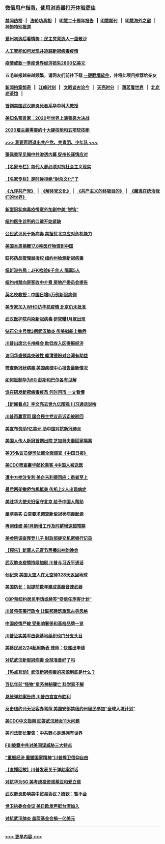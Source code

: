 ### [微信用户指南，使用浏览器打开体验更佳](https://github.com/gfw-breaker/banned-news1/blob/master/indexes/wechat-guide.md?t=0)
#### [禁闻热榜](热点新闻.md?t=0)  &nbsp;&nbsp;|&nbsp;&nbsp; [法轮功真相](https://github.com/gfw-breaker/truth/blob/master/README.md?t=0) &nbsp;&nbsp;|&nbsp;&nbsp; [明慧二十周年报告](https://github.com/gfw-breaker/mh-reports/blob/master/README.md?t=0) &nbsp;&nbsp;|&nbsp;&nbsp;[明慧期刊](https://github.com/gfw-breaker/mh-qikan) &nbsp;&nbsp;|&nbsp;&nbsp; [明慧海外之窗](https://github.com/gfw-breaker/mh-news/blob/master/README.md?t=0) &nbsp;&nbsp;|&nbsp;&nbsp; [神韵特别报道](https://github.com/gfw-breaker/mh-news/blob/master/shenyun.md?t=0)
#### [爱州初选后看情势：民主党竞选人一盘散沙](../pages/nsc412/n11856557.md?t=02100855) 
#### [人工智能如何发现并追踪新冠病毒疫情](../pages/nsc412/n11856398.md?t=02100855) 
#### [疫情或致一季度世界经济损失2800亿美元](../pages/nsc412/n11855639.md?t=02100855) 
#### 五毛举报越来越频繁，请网友们前往下载 [一键翻墙软件](https://github.com/gfw-breaker/ssr-accounts)，并将此项目推荐给亲友
#### [新闻拍案惊奇](https://github.com/gfw-breaker/banned-news1/blob/master/pages/link4.md) &nbsp;&nbsp;|&nbsp;&nbsp; [江峰时刻](https://github.com/gfw-breaker/banned-news1/blob/master/pages/link4.md) &nbsp;&nbsp;|&nbsp;&nbsp; [文昭谈古论今](https://github.com/gfw-breaker/banned-news1/blob/master/pages/link4.md) &nbsp;&nbsp;|&nbsp;&nbsp; [天亮时分](https://github.com/gfw-breaker/banned-news1/blob/master/pages/link4.md) &nbsp;&nbsp;|&nbsp;&nbsp; [萧茗看世界](https://github.com/gfw-breaker/banned-news1/blob/master/pages/link4.md) &nbsp;&nbsp;|&nbsp;&nbsp; [北京老茶馆](https://github.com/gfw-breaker/banned-news1/blob/master/pages/link4.md) &nbsp;&nbsp;|&nbsp;&nbsp; 
#### [首例美国武汉肺炎死者系华中科大教授](../pages/nsc412/n11855500.md?t=02100855) 
#### [美知名预言家：2020年世界上演善恶大决战](../pages/nsc412/n11855418.md?t=02100855) 
#### [2020雇主最需要的十大硬技能和五项软技能](../pages/nsc412/n11850953.md?t=02100855) 
#### [>>> 我要声明退出共产党、共青团、少年队 <<<](https://github.com/begood0513/goodnews/blob/master/quit/letter.md) 
#### [蓬佩奥罕见揭中共渗透内幕 促州长谨慎应对](../pages/nsc412/n11854685.md?t=02100855) 
#### [【名家专栏】每代人都必须对抗社会主义现实](../pages/nsc412/n11831412.md?t=02100855) 
#### [【名家专栏】是时候拒绝“封杀文化”了](../pages/nsc412/n11814093.md?t=02100855) 
#### [《九评共产党》](https://github.com/begood0513/9ping.md/blob/master/README.md) &nbsp;|&nbsp; [《解体党文化》](../../../../jtdwh.md/blob/master/README.md)  &nbsp;|&nbsp; [《共产主义的终极目的》](../../../../gczydzjmd.md/blob/master/README.md) &nbsp;|&nbsp; [《魔鬼在统治我们的世界》](../../../../mgztzwmdsj.md/blob/master/README.md) 
#### [新型冠状病毒疫情意外加剧中美“脱钩”](../pages/nsc412/n11854475.md?t=02100855) 
#### [纽约医生诊所的口罩开始紧缺](../pages/nsc412/n11853364.md?t=02100855) 
#### [公民武汉死于新病毒 美担忧北京应对危机能力](../pages/nsc412/n11854331.md?t=02100855) 
#### [美国本周捐赠17.8吨医疗物资到中国](../pages/nsc412/n11854269.md?t=02100855) 
#### [联邦药品管理局授权  纽约州检测新冠病毒](../pages/nsc412/n11853371.md?t=02100855) 
#### [纽新港务局：JFK检验6千余人  隔离5人](../pages/nsc412/n11853366.md?t=02100855) 
#### [纽约州禁向房客收中介费  房地产委员会提告](../pages/nsc412/n11853360.md?t=02100855) 
#### [英名校教授：中国日增5万例新冠病例](../pages/nsc412/n11854174.md?t=02100855) 
#### [美专家加入WHO访华抗疫情 北京仍未批准](../pages/nsc412/n11854043.md?t=02100855) 
#### [武汉医护院内染新冠病毒 研究曝1月就出现](../pages/nsc412/n11852928.md?t=02100855) 
#### [钻石公主号增3例武汉肺炎 传美拟船上撤侨](../pages/nsc412/n11853240.md?t=02100855) 
#### [川普出席北卡州峰会 助低收入区提振经济](../pages/nsc412/n11853232.md?t=02100855) 
#### [访问华盛顿具突破性 赖清德盼对台湾有助益](../pages/nsc412/n11853129.md?t=02100855) 
#### [筛查新冠状病毒 美国疾控中心报告最新情况](../pages/nsc412/n11853070.md?t=02100855) 
#### [如何抵制华为5G 彭斯和巴尔各有见解](../pages/nsc412/n11852535.md?t=02100855) 
#### [谁在研发新冠病毒疫苗 何时问市 一文看懂](../pages/nsc412/n11852840.md?t=02100855) 
#### [【新闻看点】李文亮去世九亿围观 川习通话说啥](../pages/nsc412/n11852360.md?t=02100855) 
#### [川普再赢官司 国会民主党议员诉讼被驳回](../pages/nsc412/n11852287.md?t=02100855) 
#### [美宣布资助1亿美元 助中国对抗新冠肺炎](../pages/nsc412/n11852531.md?t=02100855) 
#### [美国人传人新冠首例出院 芝加哥夫妻回家隔离](../pages/nsc412/n11852452.md?t=02100855) 
#### [美35名议员促司法部全面调查《中国日报》](../pages/nsc412/n11852435.md?t=02100855) 
#### [美CDC筛查豪华邮轮乘客 4中国人被送医](../pages/nsc412/n11852085.md?t=02100855) 
#### [遭中方抢注专利 美企吉利德回应：患者至上](../pages/nsc412/n11852037.md?t=02100855) 
#### [最后两架撤侨包机抵美 传机上2人出现病症](../pages/nsc412/n11852173.md?t=02100855) 
#### [美驻华大使夫妇留守北京 给予中国人帮助](../pages/nsc412/n11852165.md?t=02100855) 
#### [厘清事实 白宫要求调查新型冠状病毒起源](../pages/nsc412/n11852106.md?t=02100855) 
#### [再创佳绩 美1月新增工作及时薪增速超预期](../pages/nsc412/n11852174.md?t=02100855) 
#### [美参院调查拜登儿子 财政部提交机密银行记录](../pages/nsc412/n11851808.md?t=02100855) 
#### [【预告】新唐人元宵节再播出神韵晚会](../pages/nsc412/n11843192.md?t=02100855) 
#### [武汉肺炎疫情持续加剧 川普与习近平通话](../pages/nsc412/n11851613.md?t=02100855) 
#### [创纪录 美国太空人在太空待328天返回地球](../pages/nsc412/n11851266.md?t=02100855) 
#### [美国防长：拟提前数年建成高超音速武器](../pages/nsc412/n11850959.md?t=02100855) 
#### [CBP禁纽约居民申请或续签“受信任旅客计划”](../pages/nsc412/n11850857.md?t=02100855) 
#### [川普将签署行政令 让联邦建筑重现古典风格](../pages/nsc412/n11850654.md?t=02100855) 
#### [中国疫情严峻 受影响奢侈和高档品牌一览](../pages/nsc412/n11850319.md?t=02100855) 
#### [川普证实美军击毙基地组织也门分支头目](../pages/nsc412/n11850383.md?t=02100855) 
#### [美移民局2/24起用新表 律师：快递出申请](../pages/nsc412/n11848220.md?t=02100855) 
#### [对抗武汉新型冠病毒 全球准备好了吗](../pages/nsc412/n11850142.md?t=02100855) 
#### [【热点互动】武汉新冠病毒的来源到底是什么？](../pages/nsc412/n11849749.md?t=02100855) 
#### [百亿年前“怪物”星系神秘骤亡 科学家不解](../pages/nsc412/n11849863.md?t=02100855) 
#### [总统弹劾案告终 川普白宫宣布胜利](../pages/nsc412/n11849985.md?t=02100855) 
#### [反击纽约允无证客办驾照  美国安部禁纽约州居民参加“全球入境计划”](../pages/nsc412/n11849828.md?t=02100855) 
#### [美CDC中文指南 回答武汉肺炎11大问题](../pages/nsc412/n11849703.md?t=02100855) 
#### [美司法部长警告：中共野心是想拥有世界](../pages/nsc412/n11849769.md?t=02100855) 
#### [FBI披露中共对美间谍威胁三大特点](../pages/nsc412/n11849700.md?t=02100855) 
#### [“重振经济 重塑国家精神”川普捍卫信仰自由](../pages/nsc412/n11849641.md?t=02100855) 
#### [【直播回放】川普发表关于弹劾案讲话](../pages/nsc412/n11849472.md?t=02100855) 
#### [对抗华为5G 美考虑投资诺基亚和爱立信](../pages/nsc412/n11849510.md?t=02100855) 
#### [武汉肺炎影响美中贸易协议？姆钦：暂不会](../pages/nsc412/n11849497.md?t=02100855) 
#### [世卫执委会会议 美日欧发声挺台湾加入](../pages/nsc412/n11849433.md?t=02100855) 
#### [对抗武汉肺炎 盖茨基金会捐一亿美元](../pages/nsc412/n11848953.md?t=02100855) 

----
#### [ >>> 更早内容 <<< ](../indexes/nsc412-earlier.md)
